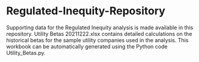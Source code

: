 # Regulated-Inequity-Repository
Supporting data for the Regulated Inequity analysis is made available in this repository.
Utility Betas 20211222.xlsx contains detailed calculations on the historical betas for the sample utility companies used in the analysis.
This workbook can be automatically generated using the Python code Utility_Betas.py.
